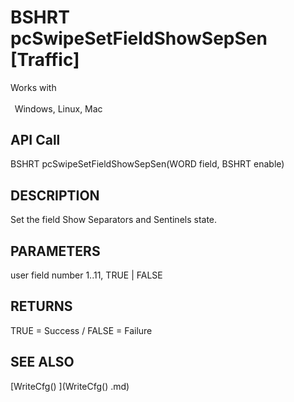 # BSHRT pcSwipeSetFieldShowSepSen [Traffic]

Works with <p class="s1" style="padding-top: 2pt;padding-left: 5pt;text-indent: 0pt;text-align: left;"><a name="bookmark365">&zwnj;</a>Windows, Linux, Mac<a name="bookmark366">&zwnj;</a></p>

## API Call
BSHRT pcSwipeSetFieldShowSepSen(WORD field, BSHRT enable)
## DESCRIPTION
Set the field Show Separators and Sentinels state.

## PARAMETERS
user field number 1..11, TRUE | FALSE

## RETURNS
TRUE = Success / FALSE = Failure

## SEE ALSO
[WriteCfg() ](WriteCfg() .md)
